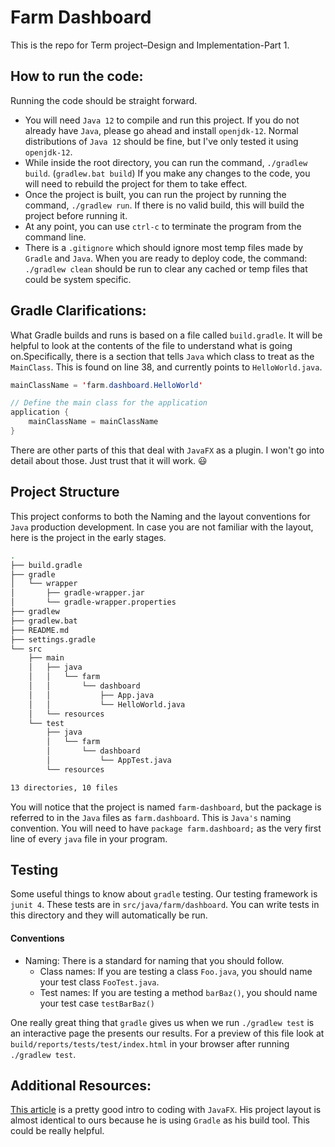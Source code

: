 # Farm Dashboard
This is the repo for Term project–Design and Implementation-Part 1.

## How to run the code:
Running the code should be straight forward.

* You will need `Java 12` to compile and run this project. If you do not already have `Java`, please go ahead and install `openjdk-12`. Normal distributions of `Java 12` should be fine, but I've only tested it using `openjdk-12`.
* While inside the root directory, you can run the command, `./gradlew build`. (`gradlew.bat build`) If you make any changes to the code, you will need to rebuild the project for them to take effect.
* Once the project is built, you can run the project by running the command, `./gradlew run`. If there is no valid build, this will build the project before running it.
* At any point, you can use `ctrl-c` to terminate the program from the command line.
* There is a `.gitignore` which should ignore most temp files made by `Gradle` and `Java`. When you are ready to deploy code, the command: `./gradlew clean` should be run to clear any cached or temp files that could be system specific.
## Gradle Clarifications:
What Gradle builds and runs is based on a file called `build.gradle`. It will be helpful to look at the contents of the file to understand what is going on.Specifically, there is a section that tells `Java` which class to treat as the `MainClass`. This is found on line 38, and currently points to `HelloWorld.java`.

```java
mainClassName = 'farm.dashboard.HelloWorld'

// Define the main class for the application
application {
    mainClassName = mainClassName
}
```

There are other parts of this that deal with `JavaFX` as a plugin. I won't go into detail about those. Just trust that it will work. :smiley:

## Project Structure
This project conforms to both the Naming and the layout conventions for `Java` production development. In case you are not familiar with the layout, here is the project in the early stages.

```bash
.
├── build.gradle
├── gradle
│   └── wrapper
│       ├── gradle-wrapper.jar
│       └── gradle-wrapper.properties
├── gradlew
├── gradlew.bat
├── README.md
├── settings.gradle
└── src
    ├── main
    │   ├── java
    │   │   └── farm
    │   │       └── dashboard
    │   │           ├── App.java
    │   │           └── HelloWorld.java
    │   └── resources
    └── test
        ├── java
        │   └── farm
        │       └── dashboard
        │           └── AppTest.java
        └── resources

13 directories, 10 files
```
You will notice that the project is named `farm-dashboard`, but the package is referred to in the `Java` files as `farm.dashboard`. This is `Java's` naming convention. You will need to have `package farm.dashboard;` as the very first line of every `java` file in your program.

## Testing
Some useful things to know about `gradle` testing. Our testing framework is `junit 4`. These tests are in `src/java/farm/dashboard`. You can write tests in this directory and they will automatically be run.

#### Conventions
* Naming: There is a standard for naming that you should follow.
  * Class names: If you are testing a class `Foo.java`, you should name your test class `FooTest.java`.
  * Test names: If you are testing a method `barBaz()`, you should name your test case `testBarBaz()`

One really great thing that `gradle` gives us when we run `./gradlew test` is an interactive page the presents our results. For a preview of this file look at `build/reports/tests/test/index.html` in your browser after running `./gradlew test`.

## Additional Resources:
[This article](https://thecodinginterface.com/blog/javafx-with-gradle-and-eclipse-java-components/) is a pretty good intro to coding with `JavaFX`. His project layout is almost identical to ours because he is using `Gradle` as his build tool. This could be really helpful.
